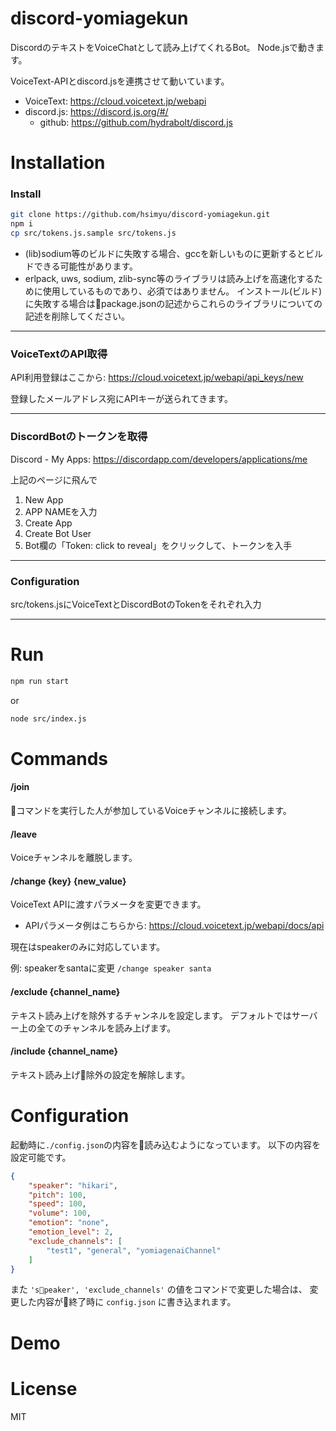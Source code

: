 # discord-yomiagekun
DiscordのテキストをVoiceChatとして読み上げてくれるBot。
Node.jsで動きます。

VoiceText-APIとdiscord.jsを連携させて動いています。

- VoiceText: https://cloud.voicetext.jp/webapi
- discord.js: https://discord.js.org/#/
    - github: https://github.com/hydrabolt/discord.js

# Installation
### Install
```sh
git clone https://github.com/hsimyu/discord-yomiagekun.git
npm i
cp src/tokens.js.sample src/tokens.js
```

- (lib)sodium等のビルドに失敗する場合、gccを新しいものに更新するとビルドできる可能性があります。
- erlpack, uws, sodium, zlib-sync等のライブラリは読み上げを高速化するために使用しているものであり、必須ではありません。
インストール(ビルド)に失敗する場合はpackage.jsonの記述からこれらのライブラリについての記述を削除してください。

---

### VoiceTextのAPI取得
API利用登録はここから: https://cloud.voicetext.jp/webapi/api_keys/new

登録したメールアドレス宛にAPIキーが送られてきます。

---

### DiscordBotのトークンを取得
Discord - My Apps: https://discordapp.com/developers/applications/me

上記のページに飛んで
1. New App
2. APP NAMEを入力
3. Create App
4. Create Bot User
5. Bot欄の「Token: click to reveal」をクリックして、トークンを入手

---

### Configuration
src/tokens.jsにVoiceTextとDiscordBotのTokenをそれぞれ入力

---

# Run
```sh
npm run start
```
or
```sh
node src/index.js
```

# Commands
#### /join
コマンドを実行した人が参加しているVoiceチャンネルに接続します。

#### /leave
Voiceチャンネルを離脱します。

#### /change {key} {new_value}
VoiceText APIに渡すパラメータを変更できます。
- APIパラメータ例はこちらから: https://cloud.voicetext.jp/webapi/docs/api

現在はspeakerのみに対応しています。

例: speakerをsantaに変更
`/change speaker santa`

#### /exclude {channel_name}
テキスト読み上げを除外するチャンネルを設定します。
デフォルトではサーバー上の全てのチャンネルを読み上げます。

#### /include {channel_name}
テキスト読み上げ除外の設定を解除します。

# Configuration
起動時に`./config.json`の内容を読み込むようになっています。
以下の内容を設定可能です。

```json
{
    "speaker": "hikari",
    "pitch": 100,
    "speed": 100,
    "volume": 100,
    "emotion": "none",
    "emotion_level": 2,
    "exclude_channels": [
        "test1", "general", "yomiagenaiChannel"
    ]
}
```

また `'speaker', 'exclude_channels'` の値をコマンドで変更した場合は、
変更した内容が終了時に `config.json` に書き込まれます。

# Demo

# License
MIT